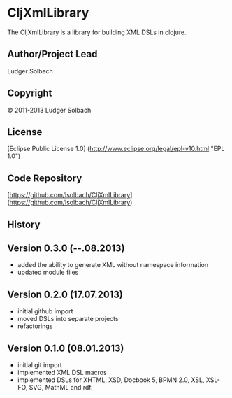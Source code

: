 CljXmlLibrary
==============
The CljXmlLibrary is a library for building XML DSLs in clojure.

Author/Project Lead
-------------------
Ludger Solbach

Copyright
---------
© 2011-2013 Ludger Solbach

License
-------
[Eclipse Public License 1.0] (http://www.eclipse.org/legal/epl-v10.html "EPL 1.0")

Code Repository
---------------
[https://github.com/lsolbach/CljXmlLibrary] (https://github.com/lsolbach/CljXmlLibrary)

History
-------

Version 0.3.0 (--.08.2013)
--------------------------
* added the ability to generate XML without namespace information
* updated module files

Version 0.2.0 (17.07.2013)
--------------------------
* initial github import
* moved DSLs into separate projects
* refactorings

Version 0.1.0 (08.01.2013)
--------------------------
* initial git import
* implemented XML DSL macros
* implemented DSLs for XHTML, XSD, Docbook 5, BPMN 2.0, XSL, XSL-FO, SVG, MathML and rdf.
